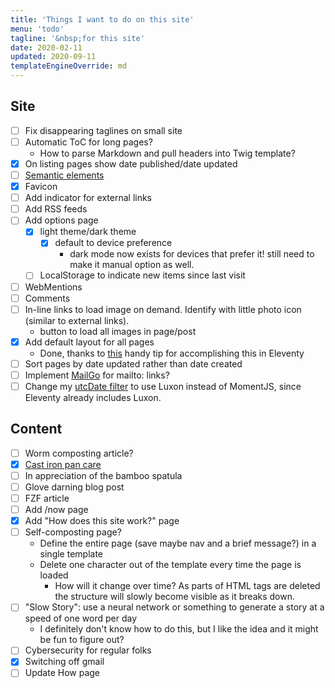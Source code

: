 ```yaml
---
title: 'Things I want to do on this site'
menu: 'todo'
tagline: '&nbsp;for this site'
date: 2020-02-11
updated: 2020-09-11
templateEngineOverride: md
---
```


## Site
- [ ] Fix disappearing taglines on small site
- [ ] Automatic ToC for long pages?
   - How to parse Markdown and pull headers into Twig template?
- [x] On listing pages show date published/date updated
- [ ] [Semantic elements](https://developer.mozilla.org/en-US/docs/Glossary/Semantics)
- [x] Favicon
- [ ] Add indicator for external links
- [ ] Add RSS feeds
- [ ] Add options page
    - [x] light theme/dark theme
        - [x] default to device preference
            - dark mode now exists for devices that prefer it! still need to make it manual option as well.
    - [ ] LocalStorage to indicate new items since last visit
- [ ] WebMentions
- [ ] Comments
- [ ] In-line links to load image on demand. Identify with little photo icon (similar to external links). 
    - button to load all images in page/post
- [x] Add default layout for all pages
  - Done, thanks to [this](https://github.com/11ty/eleventy/issues/380#issuecomment-568033456) handy tip for accomplishing this in Eleventy
- [ ] Sort pages by date updated rather than date created
- [ ] Implement [MailGo](https://mailgo.dev/) for mailto: links?
- [ ] Change my [utcDate filter](/tech/eleventy-utc-dates/) to use Luxon instead of MomentJS, since Eleventy already includes Luxon.

## Content
- [ ] Worm composting article?
- [x] [Cast iron pan care](https://justus.ws/food/care-of-cast-iron-pans)
- [ ] In appreciation of the bamboo spatula
- [ ] Glove darning blog post
- [ ] FZF article
- [ ] Add /now page
- [x] Add "How does this site work?" page
- [ ] Self-composting page?
   - Define the entire page (save maybe nav and a brief message?) in a single template
   - Delete one character out of the template every time the page is loaded
      - How will it change over time? As parts of HTML tags are deleted the structure will slowly become visible as it breaks down.
- [ ] "Slow Story": use a neural network or something to generate a story at a speed of one word per day
    - I definitely don't know how to do this, but I like the idea and it might be fun to figure out?
- [ ] Cybersecurity for regular folks
- [x] Switching off gmail
- [ ] Update How page
